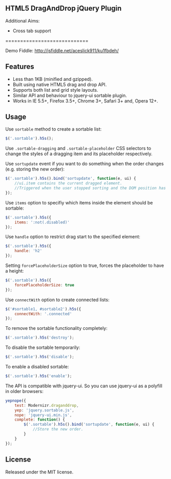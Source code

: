 HTML5 DragAndDrop jQuery Plugin
----

Additional Aims:
- Cross tab support

============================

Demo Fiddle:
http://jsfiddle.net/aceslick911/ku1fbdeh/

Features
--------
* Less than 1KB (minified and gzipped).
* Built using native HTML5 drag and drop API.
* Supports both list and grid style layouts.
* Similar API and behaviour to jquery-ui sortable plugin.
* Works in IE 5.5+, Firefox 3.5+, Chrome 3+, Safari 3+ and, Opera 12+.

Usage
-----
Use `sortable` method to create a sortable list:

``` javascript
$('.sortable').h5s();
```
Use `.sortable-dragging` and `.sortable-placeholder` CSS selectors to change the styles of a dragging item and its placeholder respectively.

Use `sortupdate` event if you want to do something when the order changes (e.g. storing the new order):

``` javascript
$('.sortable').h5s().bind('sortupdate', function(e, ui) {
    //ui.item contains the current dragged element.
    //Triggered when the user stopped sorting and the DOM position has changed.
});
```

Use `items` option to specifiy which items inside the element should be sortable:

``` javascript
$('.sortable').h5s({
    items: ':not(.disabled)'
});
```
Use `handle` option to restrict drag start to the specified element:

``` javascript
$('.sortable').h5s({
    handle: 'h2'
});
```
Setting `forcePlaceholderSize` option to true, forces the placeholder to have a height:

``` javascript
$('.sortable').h5s({
    forcePlaceholderSize: true 
});
```

Use `connectWith` option to create connected lists:

``` javascript
$('#sortable1, #sortable2').h5s({
    connectWith: '.connected'
});
```

To remove the sortable functionality completely:

``` javascript
$('.sortable').h5s('destroy');
```

To disable the sortable temporarily:

``` javascript
$('.sortable').h5s('disable');
```

To enable a disabled sortable:

``` javascript
$('.sortable').h5s('enable');
```

The API is compatible with jquery-ui. So you can use jquery-ui as a polyfill in older browsers:

``` javascript
yepnope({
    test: Modernizr.draganddrop,
    yep: 'jquery.sortable.js',
    nope: 'jquery-ui.min.js',
    complete: function() {
        $('.sortable').h5s().bind('sortupdate', function(e, ui) {
            //Store the new order.
        }
    }
});
```

License
-------
Released under the MIT license.
